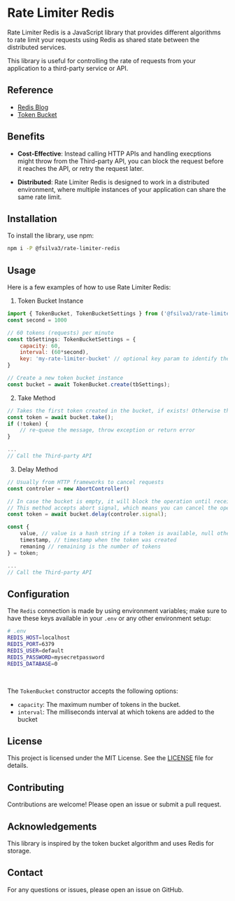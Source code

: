 # Rate Limiter Redis

Rate Limiter Redis is a JavaScript library that provides different algorithms to rate limit your requests using Redis as shared state between the distributed services.

This library is useful for controlling the rate of requests from your application to a third-party service or API.

## Reference

- [Redis Blog](https://redis.io/glossary/rate-limiting/)
- [Token Bucket](https://en.wikipedia.org/wiki/Token_bucket)

## Benefits

- **Cost-Effective**: Instead calling HTTP APIs and handling execptions might throw from the Third-party API, you can block the request before it reaches the API, or retry the request later.

- **Distributed**: Rate Limiter Redis is designed to work in a distributed environment, where multiple instances of your application can share the same rate limit.

## Installation

To install the library, use npm:

```bash
npm i -P @fsilva3/rate-limiter-redis
```

## Usage

Here is a few examples of how to use Rate Limiter Redis:

1. Token Bucket Instance
```javascript
import { TokenBucket, TokenBucketSettings } from ('@fsilva3/rate-limiter-redis')
const second = 1000

// 60 tokens (requests) per minute
const tbSettings: TokenBucketSettings = {
    capacity: 60,
    interval: (60*second),
    key: 'my-rate-limiter-bucket' // optional key param to identify the bucket, otherwise it will use the default key
}

// Create a new token bucket instance
const bucket = await TokenBucket.create(tbSettings); 
```

2. Take Method
```javascript
// Takes the first token created in the bucket, if exists! Otherwise the token will be null
const token = await bucket.take();
if (!token) {
    // re-queue the message, throw exception or return error
}

... 
// Call the Third-party API
```

3. Delay Method
```javascript
// Usually from HTTP frameworks to cancel requests
const controler = new AbortController()

// In case the bucket is empty, it will block the operation until receive a new token!
// This method accepts abort signal, which means you can cancel the operation at any time
const token = await bucket.delay(controler.signal);

const { 
    value, // value is a hash string if a token is available, null otherwise
    timestamp, // timestamp when the token was created
    remaning // remaining is the number of tokens
} = token;

...
// Call the Third-party API
```

## Configuration

The `Redis` connection is made by using environment variables; make sure to have these keys available in your `.env` or any other environment setup:
```bash
# .env
REDIS_HOST=localhost
REDIS_PORT=6379
REDIS_USER=default
REDIS_PASSWORD=mysecretpassword
REDIS_DATABASE=0
```

<br>

The `TokenBucket` constructor accepts the following options:

- `capacity`: The maximum number of tokens in the bucket.
- `interval`: The milliseconds interval at which tokens are added to the bucket

## License

This project is licensed under the MIT License. See the [LICENSE](LICENSE) file for details.

## Contributing

Contributions are welcome! Please open an issue or submit a pull request.

## Acknowledgements

This library is inspired by the token bucket algorithm and uses Redis for storage.

## Contact

For any questions or issues, please open an issue on GitHub.
